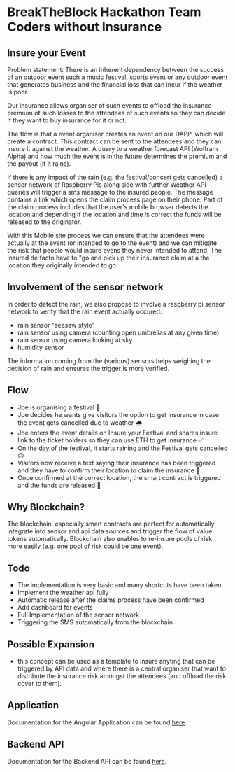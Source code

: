 # BreakTheBlock Hackathon Team Coders without Insurance

## Insure your Event

Problem statement: There is an inherent dependency between the success of an outdoor event such a music festival, sports event or any outdoor event that generates business and the financial loss that can incur if the weather is poor.

Our insurance allows organiser of such events to offload the insurance premium of such losses to the attendees of such events so they can decide if they want to buy insurance for it or not.

The flow is that a event organiser creates an event on our DAPP, which will create a contract. This contract can be sent to the attendees and they can insure it against the weather. A  query to a weather forecast API (Wolfram Alpha) and how much the event is in the future determines the premium and the payout (if it rains).

If there is any impact of the rain (e.g. the festival/concert gets cancelled) a sensor network of Raspberry Pis along side with further Weather API queries will trigger a sms message to the insured people. The message contains a link which opens the claim process page on their phone. Part of the claim process includes that the user's mobile browser detects the location and depending if the location and time is correct the funds will be released to the originator.

With this Mobile site process we can ensure that the attendees were actually at the event (or intended to go to the event) and we can mitigate the risk that people would insure evens they never intended to attend. The insured de facto have to "go and pick up their insurance claim at a the location they originally intended to go.

## Involvement of the sensor network
In order to detect the rain, we also propose to involve a raspberry pi sensor network to verify that the rain event actually occured:

- rain sensor "seesaw style"
- rain sensor using camera (counting open umbrellas at any given time)
- rain sensor using camera looking at sky
- humidity sensor

The information coming from the (various) sensors helps weighing the decision of rain and ensures the trigger is more verified.

## Flow

- Joe is organising a festival 🎉
- Joe decides he wants give visitors the option to get insurance in case the event gets cancelled due to weather 🌧️
- Joe enters the event details on Insure your Festival and shares insure link to the ticket holders so they can use ETH to get insurance ✅
- On the day of the festival, it starts raining and the Festival gets cancelled 😞
- Visitors now receive a text saying their insurance has been triggered and they have to confirm their location to claim the insurance 📱
- Once confirmed at the correct location, the smart contract is triggered and the funds are released 💸

## Why Blockchain?

The blockchain, especially smart contracts are perfect for automatically integrate into sensor and api data sources and trigger the flow of value tokens automatically. Blockchain also enables to re-insure pools of risk more easily (e.g. one pool of risk could be one event).


## Todo

- The implementation is very basic and many shortcuts have been taken
- Implement the weather api fully
- Automatic release after the claims process have been confirmed
- Add dashboard for events
- Full Implementation of the sensor network
- Triggering the SMS automatically from the blockchain

## Possible Expansion

- this concept can be used as a template to insure anyting that can be triggered by API data and where there is a central organiser that want to distribute the insurance risk amongst the attendees (and offload the risk cover to them).

## Application
Documentation for the Angular Application can be found [here](./application/README.md).

## Backend API
Documentation for the Backend API can be found [here](./application/README.md).
